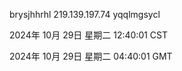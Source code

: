 brysjhhrhl 219.139.197.74 yqqlmgsycl

2024年 10月 29日 星期二 12:40:01 CST

2024年 10月 29日 星期二 04:40:01 GMT
